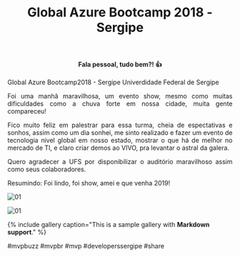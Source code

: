 ﻿---
title: "Global Azure Bootcamp 2018 - Sergipe"
comments: true
excerpt_separator: "Ler mais"
categories:
  - Evento
---

<center><strong>Fala pessoal, tudo bem?! 👍 </strong></center> <br>
<div style="text-align: justify;">
Global Azure Bootcamp2018 - Sergipe
Univerdidade Federal de Sergipe

Foi uma manhã maravilhosa, um evento show, mesmo como muitas dificuldades como a chuva forte em nossa cidade, muita gente compareceu!

Fico muito feliz em palestrar para essa turma, cheia de espectativas e sonhos, assim como um dia sonhei, me sinto realizado e fazer um evento de tecnologia nivel global em nosso estado, mostrar o que há de melhor no mercado de TI, e claro criar demos ao VIVO, pra levantar o astral da galera.

Quero agradecer a UFS por disponibilizar o auditório maravilhoso assim como seus colaboradores. 

Resumindo: Foi lindo, foi show, amei e que venha 2019!

</div> 


![01]({{site.url}}{{site.baseurl}}/assets/images/azure/azure01.jpg)

![01]({{site.url}}{{site.baseurl}}/assets/images/eventoazurebootcamp2018/principal.jpg) 

{% include gallery caption="This is a sample gallery with **Markdown support**." %}

 #mvpbuzz #mvpbr #mvp #developerssergipe #share <br><br>
